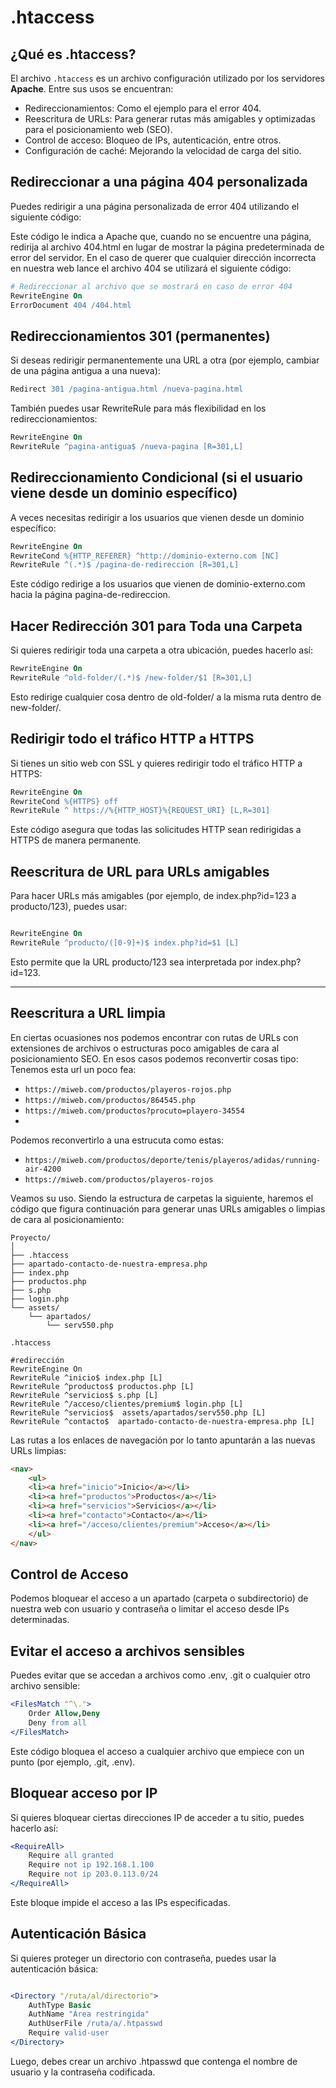 # .htaccess
## ¿Qué es .htaccess?
El archivo  `.htaccess` es un archivo configuración utilizado por los servidores **Apache**.
Entre sus usos se encuentran:

- Redireccionamientos: Como el ejemplo para el error 404.
- Reescritura de URLs: Para generar rutas más amigables y optimizadas para el posicionamiento web (SEO).
- Control de acceso: Bloqueo de IPs, autenticación, entre otros.
- Configuración de caché: Mejorando la velocidad de carga del sitio.



## Redireccionar a una página 404 personalizada
Puedes redirigir a una página personalizada de error 404 utilizando el siguiente código:

Este código le indica a Apache que, cuando no se encuentre una página, redirija al archivo 404.html en lugar de mostrar la página predeterminada de error del servidor.
En el caso de querer que cualquier dirección incorrecta en nuestra web lance el archivo 404 se utilizará el siguiente código:

```apache
# Redireccionar al archivo que se mostrará en caso de error 404
RewriteEngine On
ErrorDocument 404 /404.html
```

## Redireccionamientos 301 (permanentes)
Si deseas redirigir permanentemente una URL a otra (por ejemplo, cambiar de una página antigua a una nueva):

```apache
Redirect 301 /pagina-antigua.html /nueva-pagina.html
```
También puedes usar RewriteRule para más flexibilidad en los redireccionamientos:

```apache
RewriteEngine On
RewriteRule ^pagina-antigua$ /nueva-pagina [R=301,L]
```

## Redireccionamiento Condicional (si el usuario viene desde un dominio específico)
A veces necesitas redirigir a los usuarios que vienen desde un dominio específico:

```apache
RewriteEngine On
RewriteCond %{HTTP_REFERER} ^http://dominio-externo.com [NC]
RewriteRule ^(.*)$ /pagina-de-redireccion [R=301,L]
```
Este código redirige a los usuarios que vienen de dominio-externo.com hacia la página pagina-de-redireccion.

## Hacer Redirección 301 para Toda una Carpeta
Si quieres redirigir toda una carpeta a otra ubicación, puedes hacerlo así:

```apache
RewriteEngine On
RewriteRule ^old-folder/(.*)$ /new-folder/$1 [R=301,L]
```
Esto redirige cualquier cosa dentro de old-folder/ a la misma ruta dentro de new-folder/.

## Redirigir todo el tráfico HTTP a HTTPS
Si tienes un sitio web con SSL y quieres redirigir todo el tráfico HTTP a HTTPS:

```apache
RewriteEngine On
RewriteCond %{HTTPS} off
RewriteRule ^ https://%{HTTP_HOST}%{REQUEST_URI} [L,R=301]
```
Este código asegura que todas las solicitudes HTTP sean redirigidas a HTTPS de manera permanente.

## Reescritura de URL para URLs amigables
Para hacer URLs más amigables (por ejemplo, de index.php?id=123 a producto/123), puedes usar:

```apache

RewriteEngine On
RewriteRule ^producto/([0-9]+)$ index.php?id=$1 [L]
```

Esto permite que la URL producto/123 sea interpretada por index.php?id=123.


----


## Reescritura a URL limpia
En ciertas ocuasiones nos podemos encontrar con rutas de URLs con extensiones de archivos o estructuras poco amigables de cara al posicionamiento SEO.
En esos casos podemos reconvertir cosas tipo:
Tenemos esta url un poco fea:
- `https://miweb.com/productos/playeros-rojos.php`
- `https://miweb.com/productos/864545.php`
- `https://miweb.com/productos?procuto=playero-34554`
- 
Podemos reconvertirlo a una estrucuta como estas:
- `https://miweb.com/productos/deporte/tenis/playeros/adidas/running-air-4200`
- `https://miweb.com/productos/playeros-rojos`

Veamos su uso.
Siendo la estructura de carpetas la siguiente, haremos el código que figura continuación para generar unas URLs amigables o limpias de cara al posicionamiento:

```
Proyecto/
│  
├── .htaccess
├── apartado-contacto-de-nuestra-empresa.php
├── index.php
├── productos.php
├── s.php
├── login.php
└── assets/
    └── apartados/
        └── serv550.php
```
`.htaccess`
```htaccess
#redirección
RewriteEngine On
RewriteRule ^inicio$ index.php [L]
RewriteRule ^productos$ productos.php [L]
RewriteRule ^servicios$ s.php [L]
RewriteRule ^/acceso/clientes/premium$ login.php [L]
RewriteRule ^servicios$  assets/apartados/serv550.php [L]
RewriteRule ^contacto$  apartado-contacto-de-nuestra-empresa.php [L]
```
Las rutas a los enlaces de navegación por lo tanto apuntarán a las nuevas URLs limpias:

```html
<nav>
    <ul>
    <li><a href="inicio">Inicio</a></li>
    <li><a href="productos">Productos</a></li>
    <li><a href="servicios">Servicios</a></li>
    <li><a href="contacto">Contacto</a></li>
    <li><a href="/acceso/clientes/premium">Acceso</a></li>
    </ul>
</nav>
```



## Control de Acceso
Podemos bloquear el acceso a un apartado (carpeta o subdirectorio) de nuestra web con usuario y contraseña o limitar el acceso desde IPs determinadas.



## Evitar el acceso a archivos sensibles
Puedes evitar que se accedan a archivos como .env, .git o cualquier otro archivo sensible:

```apache
<FilesMatch "^\.">
    Order Allow,Deny
    Deny from all
</FilesMatch>
```
Este código bloquea el acceso a cualquier archivo que empiece con un punto (por ejemplo, .git, .env).


## Bloquear acceso por IP
Si quieres bloquear ciertas direcciones IP de acceder a tu sitio, puedes hacerlo así:


```apache
<RequireAll>
    Require all granted
    Require not ip 192.168.1.100
    Require not ip 203.0.113.0/24
</RequireAll>
```
Este bloque impide el acceso a las IPs especificadas.

## Autenticación Básica
Si quieres proteger un directorio con contraseña, puedes usar la autenticación básica:

```apache

<Directory "/ruta/al/directorio">
    AuthType Basic
    AuthName "Área restringida"
    AuthUserFile /ruta/a/.htpasswd
    Require valid-user
</Directory>
```
Luego, debes crear un archivo .htpasswd que contenga el nombre de usuario y la contraseña codificada.



